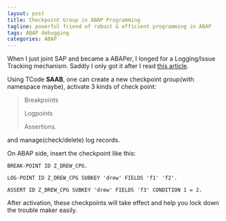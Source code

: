 ```yaml
---
layout: post
title: Checkpoint Group in ABAP Programming
tagline: powerful friend of robust & efficient programming in ABAP
tags: ABAP debugging
categories: ABAP
---
```


When I just joint SAP and became a ABAPer, I longed for a Logging/Issue Tracking mechanism. Saddly I only got it after I read 
<a href="http://scn.sap.com/community/abap/testing-and-troubleshooting/blog/2011/11/09/checkpoint-group-the-powerful-friend-of-every-abaper-but-beware">this article</a>.

Using TCode **SAAB**, one can create a new checkpoint group(with namespace maybe), activate 3 kinds of check point:

> Breakpoints
>
> Logpoints
>
> Assertions.

and manage(check/delete) log records.

On ABAP side, insert the checkpoint like this:

`BREAK-POINT ID Z_DREW_CPG.`

`LOG-POINT ID Z_DREW_CPG SUBKEY 'drew' FIELDS 'f1' 'f2'.`

`ASSERT ID Z_DREW_CPG SUBKEY 'drew' FIELDS 'f3' CONDITION 1 = 2.`

After activation, these checkpoints will take effect and help you lock down the trouble maker easily.



